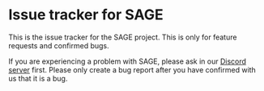 # Issue tracker for SAGE

This is the issue tracker for the SAGE project. This is only for feature
requests and confirmed bugs.

If you are experiencing a problem with SAGE, please ask in our
[Discord server](https://sage.party/discord) first. Please only create a bug
report after you have confirmed with us that it is a bug.
